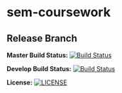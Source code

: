 # sem-coursework
## Release Branch

**Master Build Status:**
[![Build Status](https://travis-ci.com/The-Liam-Blair/sem-coursework.svg?branch=master)](https://travis-ci.com/The-Liam-Blair/sem-coursework)


**Develop Build Status:**
[![Build Status](https://travis-ci.com/The-Liam-Blair/sem-coursework.svg?branch=Release)](https://travis-ci.com/The-Liam-Blair/sem-coursework)


**License:**
[![LICENSE](https://img.shields.io/github/license/The-Liam-Blair/sem.svg?style=flat-square)](https://github.com/The-Liam-Blair/sem/blob/master/LICENSE)
